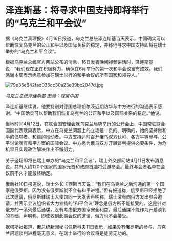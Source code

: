 # 泽连斯基：将寻求中国支持即将举行的“乌克兰和平会议”

据《乌克兰真理报》4月16日报道，乌克兰总统泽连斯基当天表示，中国确实可以帮助恢复乌克兰的公正和平以及国际关系的稳定，并称他寻求中国支持即将在瑞士举办的“乌克兰和平会议”。

根据乌克兰总统官方网站公布的消息，16日发表晚间视频讲话时，泽连斯基说：“我们现在正在积极努力，确保在6月举行的第一次和平会议富有成效。我们感谢本周表示愿意参加在瑞士举行的和平会议的所有国家和领导人。”

![79e35e642fad036cc30a23e09bc2047d.jpg](https://raw.githubusercontent.com/qqhsx/qqnews_image/main/2024/04/17/泽连斯基：将寻求中国支持即将举行的“乌克兰和平会议”/79e35e642fad036cc30a23e09bc2047d.jpg)

_乌克兰总统泽连斯基 图源：视觉中国_

泽连斯基继续说，他要特别对德国总理朔尔茨近期访华与中方进行的沟通表示感谢。“中国确实可以帮助我们恢复乌克兰的公正和平以及国际关系的稳定。”他说。

当地时间4月12日，在联合国安理会就乌克兰局势举行的公开会上，中国常驻联合国副代表耿爽表示，中方在乌克兰问题上的立场是一贯的、明确的，始终坚持做和平的倡导者、和谈的推动者。中方支持适时召开俄乌双方认可、各方平等参与、公平讨论所有和平方案的国际会议。中方愿为俄乌双方开展谈判提供必要条件，为危机早日实现政治解决作出不懈努力。

关于这场即将在瑞士举办的“乌克兰和平会议”，瑞士外交部网站4月11日发布消息说，共有大约120个国家的国家元首和政府首脑将受邀参会。最终与会者名单在会议前不久才能最终确定。

俄新社10日报道说，瑞士外长卡西斯当天说：“我们在乌克兰之后沟通的第一个国家是俄罗斯。因为没有俄罗斯就不会有和平进程。”但有报道称，俄罗斯已经拒绝了此次邀请，俄罗斯驻瑞士大使馆同一天发表声明称，瑞士没有向俄方发出参会邀请，并表示会议组织者大力宣扬的“和平会议”理念是俄方所不能接受的。这是针对俄方的一系列最后通牒，没有考虑俄方国家安全利益。最后通牒不能作为开启谈判的基础。声明称，即使收到此类会议的邀请，俄方也不会接受。

据塔斯社报道，俄总统新闻秘书佩斯科夫11日表示，如果没有俄罗斯的参与，乌克兰问题谈判进程毫无意义。在瑞士举行的会议将是徒劳无功的。

